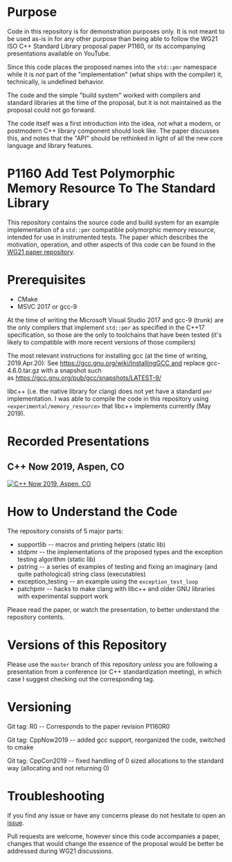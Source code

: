 # Purpose

Code in this repository is for demonstration purposes only.  It is not meant to be used as-is in for any other purpose than being able to follow the WG21 ISO C++ Standard Library proposal paper P1160, or its accompanying presentations available on YouTube.

Since this code places the proposed names into the `std::pmr` namespace while it is *not* part of the "implementation" (what ships with the compiler) it, technically, is undefined behavior.

The code and the simple "build system" worked with compilers and standard libraries at the time of the proposal, but it is not maintained as the proposal could not go forward.

The code itself was a first introduction into the idea, not what a modern, or postmodern C++ library component should look like.  The paper discusses this, and notes that the "API" should be rethinked in light of all the new core language and library features.

# P1160 Add Test Polymorphic Memory Resource To The Standard Library

This repository contains the source code and build system for an example implementation of a `std::pmr` compatible polymorphic memory resource, intended for use in instrumented tests. The paper which describes the motivation, operation, and other aspects of this code can be found in the [WG21 paper repository](http://wg21.link/p1160 "P1160R0").

# Prerequisites

 * CMake
 * MSVC 2017 or gcc-9 

At the time of writing the Microsoft Visual Studio 2017 and gcc-9 (trunk) are the only compilers that implement `std::pmr` as specified in the C++17 specification, so those are the only to toolchains that have been tested (it's likely to compatible with more recent versions of those compilers)

The most relevant instructions for installing gcc (at the time of writing, 2019.Apr.20): See https://gcc.gnu.org/wiki/InstallingGCC and replace gcc-4.6.0.tar.gz with a snapshot such as https://gcc.gnu.org/pub/gcc/snapshots/LATEST-9/

libc++ (i.e. the native library for clang) does not yet have a standard `pmr` implementation.  I was able to compile the code in this repository using `<experimental/memory_resource>` that libc++ implements currently (May 2019).

# Recorded Presentations

## C++ Now 2019, Aspen, CO

[![C++ Now 2019, Aspen, CO](https://img.youtube.com/vi/48oAZqlyx_g/maxresdefault.jpg)](https://youtu.be/48oAZqlyx_g)

# How to Understand the Code

The repository consists of 5 major parts:

  * supportlib -- macros and printing helpers (static lib)
  * stdpmr -- the implementations of the proposed types and the exception testing algorithm (static lib)
  * pstring -- a series of examples of testing and fixing an imaginary (and quite pathological) string class (executables)
  * exception_testing -- an example using the `exception_test_loop`
  * patchpmr -- hacks to make clang with libc++ and older GNU libraries with experimental support work

Please read the paper, or watch the presentation, to better understand the repository contents.

# Versions of this Repository

Please use the `master` branch of this repository *unless* you are following a presentation from a conference (or C++ standardization meeting), in which case I suggest checking out the corresponding tag.

# Versioning

Git tag: R0 -- Corresponds to the paper revision P1160R0

Git tag: CppNow2019 -- added gcc support, reorganized the code, switched to cmake

Git tag: CppCon2019 -- fixed handling of 0 sized allocations to the standard way (allocating and not returning 0)

# Troubleshooting

If you find any issue or have any concerns please do not hesitate to open an [issue](../../issues).

Pull requests are welcome, however since this code accompanies a paper, changes that would change the essence of
the proposal would be better be addressed during WG21 discussions.
